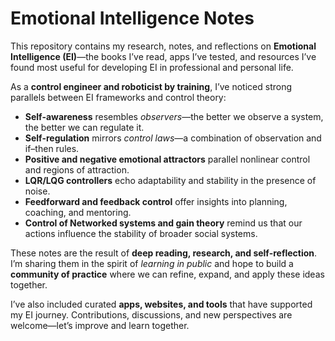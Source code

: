 # Emotional Intelligence Notes

This repository contains my research, notes, and reflections on **Emotional Intelligence (EI)**—the books I’ve read, apps I’ve tested, and resources I’ve found most useful for developing EI in professional and personal life.

As a **control engineer and roboticist by training**, I’ve noticed strong parallels between EI frameworks and control theory:

* **Self-awareness** resembles *observers*—the better we observe a system, the better we can regulate it.
* **Self-regulation** mirrors *control laws*—a combination of observation and if–then rules.
* **Positive and negative emotional attractors** parallel nonlinear control and regions of attraction.
* **LQR/LQG controllers** echo adaptability and stability in the presence of noise.
* **Feedforward and feedback control** offer insights into planning, coaching, and mentoring.
* **Control of Networked systems and gain theory** remind us that our actions influence the stability of broader social systems.

These notes are the result of **deep reading, research, and self-reflection**. I’m sharing them in the spirit of *learning in public* and hope to build a **community of practice** where we can refine, expand, and apply these ideas together.

I’ve also included curated **apps, websites, and tools** that have supported my EI journey. Contributions, discussions, and new perspectives are welcome—let’s improve and learn together.

